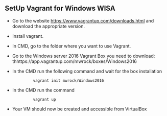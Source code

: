 <!DOCTYPE html>
<html>

<head>
  <meta charset="utf-8">
  <meta name="viewport" content="width=device-width, initial-scale=1.0">
  <title>decumentation Vagrant WISA</title>
  <link rel="stylesheet" href="https://stackedit.io/style.css" />
</head>

<body class="stackedit">
  <div class="stackedit__html"><h2 id="setup-vagrant-for-windows-wisa">SetUp Vagrant for Windows WISA</h2>
<ul>
<li>
<p>Go to the website  <a href="https://www.vagrantup.com/downloads.html">https://www.vagrantup.com/downloads.html</a>  and download the appropriate version.</p>
</li>
<li>
<p>Install vagrant.</p>
</li>
<li>
<p>In CMD, go to the folder where you want to use Vagrant.</p>
</li>
<li>
<p>Go to the Windows server 2016 Vagrant Box you need to download: 	   thhttps://app.vagrantup.com/mwrock/boxes/Windows2016</p>
</li>
<li>
<p>In the CMD run the following command and wait for the box installation<br>
</p>
</li>
<pre><code>  		vagrant init mwrock/Windows2016</code></pre>
<li>
<p>In the CMD run the command </p>
</li>
<pre><code>  		vagrant up
</code></pre>
<li>
<p>Your VM should now be created and accessible from VirtualBox</p>
</li>
</ul>
</div>
</body>

</html>